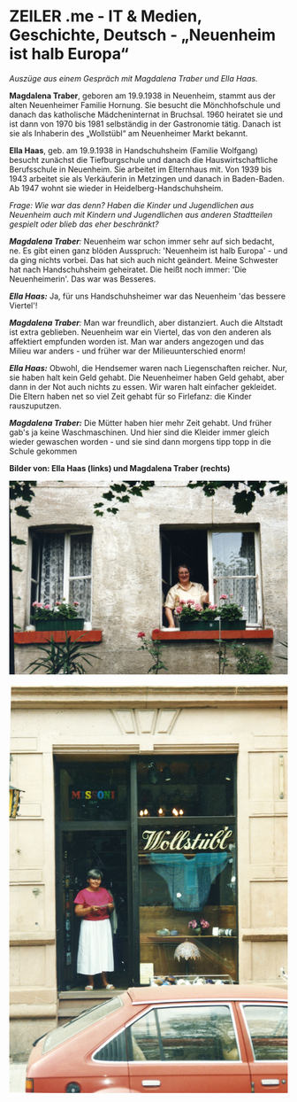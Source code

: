 # ZEILER .me - IT & Medien, Geschichte, Deutsch - „Neuenheim ist halb Europa“

*Auszüge aus einem Gespräch mit Magdalena Traber und Ella Haas.*

**Magdalena Traber**, geboren am 19.9.1938 in Neuenheim, stammt aus der alten Neuenheimer Familie Hornung. Sie besucht die Mönchhofschule und danach das katholische Mädcheninternat in Bruchsal. 1960 heiratet sie und ist dann von 1970 bis 1981 selbständig in der Gastronomie tätig. Danach ist sie als Inhaberin des „Wollstübl“ am Neuenheimer Markt bekannt.

**Ella Haas**, geb. am 19.9.1938 in Handschuhsheim (Familie Wolfgang) besucht zunächst die Tiefburgschule und danach die Hauswirtschaftliche Berufsschule in Neuenheim. Sie arbeitet im Elternhaus mit. Von 1939 bis 1943 arbeitet sie als Verkäuferin in Metzingen und danach in Baden-Baden. Ab 1947 wohnt sie wieder in Heidelberg-Handschuhsheim.

*Frage: Wie war das denn? Haben die Kinder und Jugendlichen aus Neuenheim auch mit Kindern und Jugendlichen aus anderen Stadtteilen gespielt oder blieb das eher beschränkt?*

***Magdalena Traber**:* Neuen­heim war schon immer sehr auf sich bedacht, ne. Es gibt einen ganz blöden Ausspruch: 'Neuen­heim ist halb Europa' - und da ging nichts vorbei. Das hat sich auch nicht geändert. Meine Schwester hat nach Handschuhsheim gehei­ratet. Die heißt noch immer: 'Die Neuenheimerin'. Das war was Besseres.

***Ella Haas:*** Ja, für uns Handschuhsheimer war das Neuenheim 'das bessere Viertel'!

***Magdalena Traber**:* Man war freundlich, aber distanziert. Auch die Altstadt ist extra geblieben. Neuenheim war ein Viertel, das von den anderen als affektiert empfunden worden ist. Man war anders angezogen und das Milieu war anders - und früher war der Milieuunterschied enorm!

***Ella Haas:*** Obwohl, die Hendsemer waren nach Liegenschaften reicher. Nur, sie haben halt kein Geld gehabt. Die Neuenheimer haben Geld gehabt, aber dann in der Not auch nichts zu essen. Wir waren halt einfacher gekleidet. Die Eltern haben net so viel Zeit ge­habt für so Firlefanz: die Kinder rauszuputzen.

***Magdalena Traber:*** Die Mütter haben hier mehr Zeit gehabt. Und früher gab's ja keine Waschma­schinen. Und hier sind die Kleider immer gleich wieder gewaschen worden - und sie sind dann mor­gens tipp topp in die Schule ge­kommen

**Bilder von: Ella Haas (links) und Magdalena Traber (rechts)**

![](ist-halb-europa-1.jpg)

![](ist-halb-europa-2.jpg)